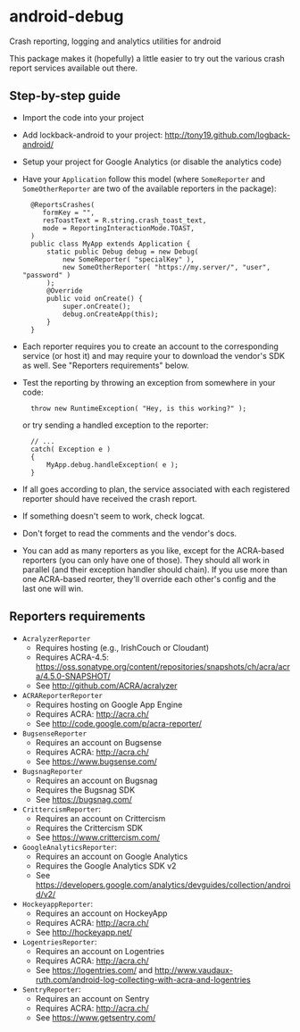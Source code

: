 android-debug
=============

Crash reporting, logging and analytics utilities for android

This package makes it (hopefully) a little easier to try out the various
crash report services available out there.

## Step-by-step guide


* Import the code into your project
* Add lockback-android to your project: http://tony19.github.com/logback-android/
* Setup your project for Google Analytics (or disable the analytics code)
* Have your `Application` follow this model (where `SomeReporter` and `SomeOtherReporter` are two of the available reporters in the package):

        @ReportsCrashes( 
           formKey = "",
           resToastText = R.string.crash_toast_text,
           mode = ReportingInteractionMode.TOAST,
        )
        public class MyApp extends Application {
            static public Debug debug = new Debug( 
                new SomeReporter( "specialKey" ),
                new SomeOtherReporter( "https://my.server/", "user", "password" )
            );
            @Override
            public void onCreate() {
                super.onCreate();
                debug.onCreateApp(this);
            }
        }
* Each reporter requires you to create an account to the corresponding service (or host it) and may require your to download the vendor's SDK as well. See "Reporters requirements" below.
* Test the reporting by throwing an exception from somewhere in your code:

        throw new RuntimeException( "Hey, is this working?" );
  or try sending a handled exception to the reporter:

        // ...
        catch( Exception e )
        {
            MyApp.debug.handleException( e );
        }
* If all goes according to plan, the service associated with each registered reporter should have received the crash report.
* If something doesn't seem to work, check logcat.
* Don't forget to read the comments and the vendor's docs.
* You can add as many reporters as you like, except for the ACRA-based reporters (you can only have one of those). 
  They should all work in parallel (and their exception handler should chain). If you use more than one ACRA-based reorter, 
  they'll override each other's config and the last one will win.

## Reporters requirements

* `AcralyzerReporter`
     * Requires hosting (e.g., IrishCouch or Cloudant)
     * Requires ACRA-4.5: https://oss.sonatype.org/content/repositories/snapshots/ch/acra/acra/4.5.0-SNAPSHOT/
     * See http://github.com/ACRA/acralyzer
* `ACRAReporterReporter`
     * Requires hosting on Google App Engine
     * Requires ACRA: http://acra.ch/
     * See http://code.google.com/p/acra-reporter/
* `BugsenseReporter`
     * Requires an account on Bugsense
     * Requires ACRA: http://acra.ch/
     * See https://www.bugsense.com/
* `BugsnagReporter`
     * Requires an account on Bugsnag
     * Requires the Bugsnag SDK 
     * See https://bugsnag.com/
* `CrittercismReporter`:
     * Requires an account on Crittercism
     * Requires the Crittercism SDK 
     * See https://www.crittercism.com/
* `GoogleAnalyticsReporter`:
     * Requires an account on Google Analytics
     * Requires the Google Analytics SDK v2
     * See https://developers.google.com/analytics/devguides/collection/android/v2/
* `HockeyappReporter`:
     * Requires an account on HockeyApp
     * Requires ACRA: http://acra.ch/
     * See http://hockeyapp.net/
* `LogentriesReporter`:
     * Requires an account on Logentries
     * Requires ACRA: http://acra.ch/
     * See https://logentries.com/ and http://www.vaudaux-ruth.com/android-log-collecting-with-acra-and-logentries
* `SentryReporter`:
     * Requires an account on Sentry
     * Requires ACRA: http://acra.ch/
     * See https://www.getsentry.com/
 
